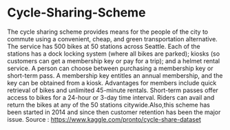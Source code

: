 # Cycle-Sharing-Scheme
The cycle sharing scheme provides means for the people of the city to commute  using a convenient, cheap, and green transportation alternative. The service has 500  bikes at 50 stations across Seattle. Each of the stations has a dock locking system (where  all bikes are parked); kiosks (so customers can get a membership key or pay for a trip);  and a helmet rental service. A person can choose between purchasing a membership  key or short-term pass. A membership key entitles an annual membership, and the key  can be obtained from a kiosk. Advantages for members include quick retrieval of bikes  and unlimited 45-minute rentals. Short-term passes offer access to bikes for a 24-hour  or 3-day time interval. Riders can avail and return the bikes at any of the 50 stations  citywide.Also,this scheme has been started in 2014 and since then customer retention has been the major issue.
Source : https://www.kaggle.com/pronto/cycle-share-dataset
